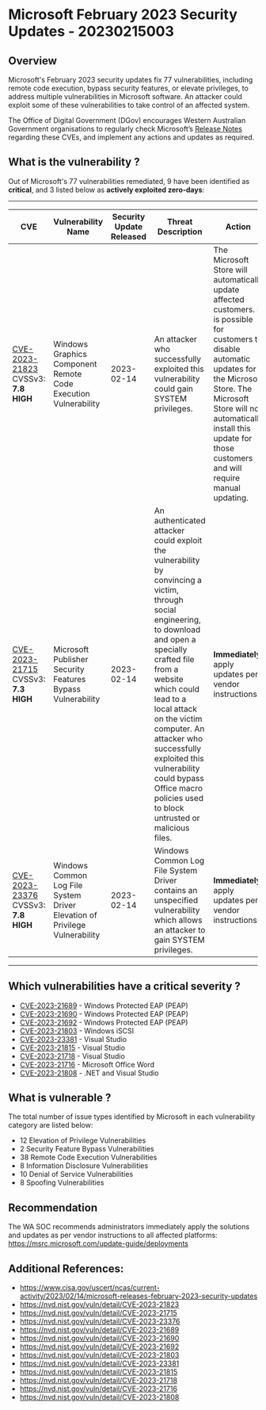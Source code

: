# Microsoft February 2023 Security Updates - 20230215003

## Overview
Microsoft's February 2023 security updates fix 77 vulnerabilities, including remote code execution, bypass security features, or elevate privileges, to address multiple vulnerabilities in Microsoft software. An attacker could exploit some of these vulnerabilities to take control of an affected system. 

The Office of Digital Government (DGov) encourages Western Australian Government organisations to regularly check Microsoft’s [Release Notes](https://msrc.microsoft.com/update-guide/releaseNote/2023-Feb) regarding these CVEs, and implement any actions and updates as required.

## What is the vulnerability ?
Out of Microsoft's 77 vulnerabilities remediated, 9 have been identified as **critical**, and 3 listed below as **actively exploited zero-days**: 


-----------------------------------------------------------------------------------------------------------------------------

| CVE | Vulnerability Name | Security Update Released | Threat Description | Action |
| --- | --- | --- | --- | --- |
| [CVE-2023-21823](https://msrc.microsoft.com/update-guide/vulnerability/CVE-2023-21823) CVSSv3: **7.8 HIGH** | Windows Graphics Component Remote Code Execution Vulnerability | 2023-02-14 | An attacker who successfully exploited this vulnerability could gain SYSTEM privileges. | The Microsoft Store will automatically update affected customers. It is possible for customers to disable automatic updates for the Microsoft Store. The Microsoft Store will not automatically install this update for those customers and will require manual updating. |
| [CVE-2023-21715](https://msrc.microsoft.com/update-guide/vulnerability/CVE-2023-21715) CVSSv3: **7.3 HIGH** | Microsoft Publisher Security Features Bypass Vulnerability | 2023-02-14 | An authenticated attacker could exploit the vulnerability by convincing a victim, through social engineering, to download and open a specially crafted file from a website which could lead to a local attack on the victim computer. An attacker who successfully exploited this vulnerability could bypass Office macro policies used to block untrusted or malicious files. | **Immediately** apply updates per vendor instructions. |
| [CVE-2023-23376](https://msrc.microsoft.com/update-guide/vulnerability/CVE-2023-23376) CVSSv3: **7.8 HIGH** | Windows Common Log File System Driver Elevation of Privilege Vulnerability | 2023-02-14 | Windows Common Log File System Driver contains an unspecified vulnerability which allows an attacker to gain SYSTEM privileges. | **Immediately** apply updates per vendor instructions.| 

--------------------------------------------------------------------------------------------------------------------------

## Which vulnerabilities have a critical severity ? 
- [CVE-2023-21689](https://msrc.microsoft.com/update-guide/vulnerability/CVE-2023-21689) - Windows Protected EAP (PEAP)
- [CVE-2023-21690](https://msrc.microsoft.com/update-guide/vulnerability/CVE-2023-21690) - Windows Protected EAP (PEAP)
- [CVE-2023-21692](https://msrc.microsoft.com/update-guide/vulnerability/CVE-2023-21692) - Windows Protected EAP (PEAP)
- [CVE-2023-21803](https://msrc.microsoft.com/update-guide/vulnerability/CVE-2023-21803) - Windows iSCSI
- [CVE-2023-23381](https://msrc.microsoft.com/update-guide/vulnerability/CVE-2023-23381) - Visual Studio
- [CVE-2023-21815](https://msrc.microsoft.com/update-guide/vulnerability/CVE-2023-21815) - Visual Studio
- [CVE-2023-21718](https://msrc.microsoft.com/update-guide/vulnerability/CVE-2023-21718) - Visual Studio
- [CVE-2023-21716](https://msrc.microsoft.com/update-guide/vulnerability/CVE-2023-21716) - Microsoft Office Word
- [CVE-2023-21808](https://msrc.microsoft.com/update-guide/vulnerability/CVE-2023-21808) - .NET and Visual Studio



## What is vulnerable ? 
The total number of issue types identified by Microsoft in each vulnerability category are listed below:

- 12 Elevation of Privilege Vulnerabilities
- 2 Security Feature Bypass Vulnerabilities
- 38 Remote Code Execution Vulnerabilities
- 8 Information Disclosure Vulnerabilities
- 10 Denial of Service Vulnerabilities
- 8 Spoofing Vulnerabilities

## Recommendation
The WA SOC recommends administrators immediately apply the solutions and updates as per vendor instructions to all affected platforms: https://msrc.microsoft.com/update-guide/deployments

## Additional References:
* https://www.cisa.gov/uscert/ncas/current-activity/2023/02/14/microsoft-releases-february-2023-security-updates
* https://nvd.nist.gov/vuln/detail/CVE-2023-21823
* https://nvd.nist.gov/vuln/detail/CVE-2023-21715
* https://nvd.nist.gov/vuln/detail/CVE-2023-23376
* https://nvd.nist.gov/vuln/detail/CVE-2023-21689
* https://nvd.nist.gov/vuln/detail/CVE-2023-21690
* https://nvd.nist.gov/vuln/detail/CVE-2023-21692
* https://nvd.nist.gov/vuln/detail/CVE-2023-21803
* https://nvd.nist.gov/vuln/detail/CVE-2023-23381
* https://nvd.nist.gov/vuln/detail/CVE-2023-21815
* https://nvd.nist.gov/vuln/detail/CVE-2023-21718
* https://nvd.nist.gov/vuln/detail/CVE-2023-21716
* https://nvd.nist.gov/vuln/detail/CVE-2023-21808